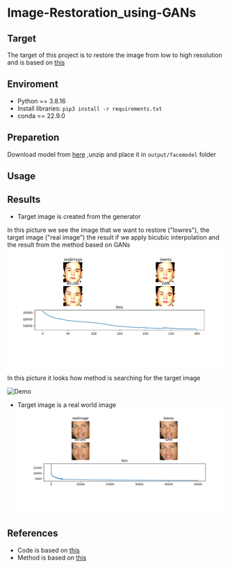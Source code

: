 # Image-Restoration_using-GANs

## Target
The target of this project is to restore the image from low to high resolution and is based on [this](https://arxiv.org/pdf/2005.14036.pdf)
## Enviroment
- Python == 3.8.16
- Install libraries: `pip3 install -r requirements.txt`
- conda == 22.9.0

## Preparetion
Download model from [here](https://tfhub.dev/google/progan-128/1) ,unzip and place it in `output/facemodel` folder

## Usage
## Results
- Target image is created from the generator

In this picture we see the image that we want to restore ("lowres"), the target image ("real image") the result if we apply      bicubic interpolation and the result from the method based on GANs
![Demo](assets/Figure_1.png)

In this picture it looks how method is searching for the target image

![Demo](assets/animation.gif)


- Target image is a real world image
![Demo](assets/25.png)

## References
- Code is based on [this](https://colab.research.google.com/github/tensorflow/hub/blob/master/examples/colab/tf_hub_generative_image_module.ipynb#scrollTo=KUu4vOt5zI9d)
- Method is based on [this](https://arxiv.org/pdf/2005.14036.pdf)
